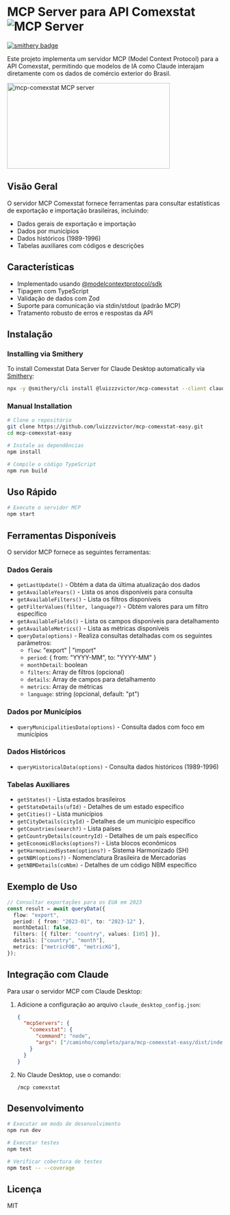 # MCP Server para API Comexstat <img src="https://badge.mcpx.dev?type=server" title="MCP Server"/>
[![smithery badge](https://smithery.ai/badge/@luizzzvictor/mcp-comexstat)](https://smithery.ai/server/@luizzzvictor/mcp-comexstat)

Este projeto implementa um servidor MCP (Model Context Protocol) para a API Comexstat, permitindo que modelos de IA como Claude interajam diretamente com os dados de comércio exterior do Brasil.

<a href="https://glama.ai/mcp/servers/@luizzzvictor/mcp-comexstat">
  <img width="380" height="200" src="https://glama.ai/mcp/servers/@luizzzvictor/mcp-comexstat/badge" alt="mcp-comexstat MCP server" />
</a>

## Visão Geral

O servidor MCP Comexstat fornece ferramentas para consultar estatísticas de exportação e importação brasileiras, incluindo:

- Dados gerais de exportação e importação
- Dados por municípios
- Dados históricos (1989-1996)
- Tabelas auxiliares com códigos e descrições

## Características

- Implementado usando [@modelcontextprotocol/sdk](https://github.com/ModelContext/sdk)
- Tipagem com TypeScript
- Validação de dados com Zod
- Suporte para comunicação via stdin/stdout (padrão MCP)
- Tratamento robusto de erros e respostas da API

## Instalação

### Installing via Smithery

To install Comexstat Data Server for Claude Desktop automatically via [Smithery](https://smithery.ai/server/@luizzzvictor/mcp-comexstat):

```bash
npx -y @smithery/cli install @luizzzvictor/mcp-comexstat --client claude
```

### Manual Installation
```bash
# Clone o repositório
git clone https://github.com/luizzzvictor/mcp-comexstat-easy.git
cd mcp-comexstat-easy

# Instale as dependências
npm install

# Compile o código TypeScript
npm run build
```

## Uso Rápido

```bash
# Execute o servidor MCP
npm start
```

## Ferramentas Disponíveis

O servidor MCP fornece as seguintes ferramentas:

### Dados Gerais

- `getLastUpdate()` - Obtém a data da última atualização dos dados
- `getAvailableYears()` - Lista os anos disponíveis para consulta
- `getAvailableFilters()` - Lista os filtros disponíveis
- `getFilterValues(filter, language?)` - Obtém valores para um filtro específico
- `getAvailableFields()` - Lista os campos disponíveis para detalhamento
- `getAvailableMetrics()` - Lista as métricas disponíveis
- `queryData(options)` - Realiza consultas detalhadas com os seguintes parâmetros:
  - `flow`: "export" | "import"
  - `period`: { from: "YYYY-MM", to: "YYYY-MM" }
  - `monthDetail`: boolean
  - `filters`: Array de filtros (opcional)
  - `details`: Array de campos para detalhamento
  - `metrics`: Array de métricas
  - `language`: string (opcional, default: "pt")

### Dados por Municípios

- `queryMunicipalitiesData(options)` - Consulta dados com foco em municípios

### Dados Históricos

- `queryHistoricalData(options)` - Consulta dados históricos (1989-1996)

### Tabelas Auxiliares

- `getStates()` - Lista estados brasileiros
- `getStateDetails(ufId)` - Detalhes de um estado específico
- `getCities()` - Lista municípios
- `getCityDetails(cityId)` - Detalhes de um município específico
- `getCountries(search?)` - Lista países
- `getCountryDetails(countryId)` - Detalhes de um país específico
- `getEconomicBlocks(options?)` - Lista blocos econômicos
- `getHarmonizedSystem(options?)` - Sistema Harmonizado (SH)
- `getNBM(options?)` - Nomenclatura Brasileira de Mercadorias
- `getNBMDetails(coNbm)` - Detalhes de um código NBM específico

## Exemplo de Uso

```typescript
// Consultar exportações para os EUA em 2023
const result = await queryData({
  flow: "export",
  period: { from: "2023-01", to: "2023-12" },
  monthDetail: false,
  filters: [{ filter: "country", values: [105] }],
  details: ["country", "month"],
  metrics: ["metricFOB", "metricKG"],
});
```

## Integração com Claude

Para usar o servidor MCP com Claude Desktop:

1. Adicione a configuração ao arquivo `claude_desktop_config.json`:

   ```json
   {
     "mcpServers": {
       "comexstat": {
         "command": "node",
         "args": ["/caminho/completo/para/mcp-comexstat-easy/dist/index.js"]
       }
     }
   }
   ```

2. No Claude Desktop, use o comando:
   ```
   /mcp comexstat
   ```

## Desenvolvimento

```bash
# Executar em modo de desenvolvimento
npm run dev

# Executar testes
npm test

# Verificar cobertura de testes
npm test -- --coverage
```

## Licença

MIT
